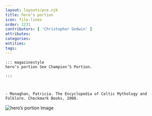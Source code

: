 ```yaml
---
layout: layouts/pce.njk
title: hero’s portion
icon: file-lines
order: 1231
contributors: [ 'Christopher Godwin' ]
attributes:
categories:
entities:
tags:
---
```

``` tab [group1:Info]
::: magazinestyle
hero’s portion See Champion’S Portion.

:::
```
``` tab [group1:Attributes]
```
``` tab [group1:Entities]
```
``` tab [group1:Sources]
- Monaghan, Patricia. The Encyclopedia of Celtic Mythology and Folklore. Checkmark Books, 2008.
```
![hero’s portion Image]([None])
